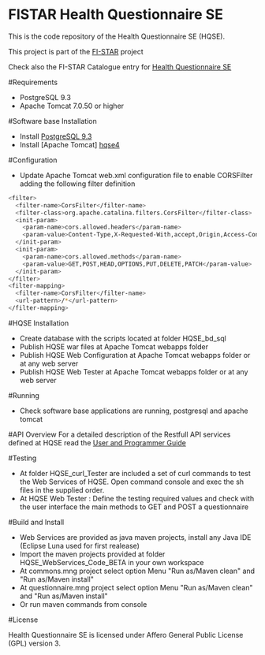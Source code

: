 # FISTAR Health Questionnaire SE

This is the code repository of the Health Questionnaire SE (HQSE).

This project is part of the [FI-STAR][hqse1] project 

Check also the FI-STAR Catalogue entry for [Health Questionnaire SE][hqse2] 

#Requirements
* PostgreSQL 9.3
* Apache Tomcat 7.0.50 or higher

#Software base Installation
* Install [PostgreSQL 9.3][hqse3]
* Install [Apache Tomcat] [hqse4] 

#Configuration

* Update Apache Tomcat web.xml configuration file to enable CORSFilter adding the following filter definition
```sh
<filter>
  <filter-name>CorsFilter</filter-name>
  <filter-class>org.apache.catalina.filters.CorsFilter</filter-class>
  <init-param>
    <param-name>cors.allowed.headers</param-name>
    <param-value>Content-Type,X-Requested-With,accept,Origin,Access-Control-Request-Method,Access-Control-Request-Headers,token,idlang,status,iduser,iduserprogram,codtelecareprogram</param-value>
  </init-param>
  <init-param>
    <param-name>cors.allowed.methods</param-name>
    <param-value>GET,POST,HEAD,OPTIONS,PUT,DELETE,PATCH</param-value>
  </init-param>
</filter>
<filter-mapping>
  <filter-name>CorsFilter</filter-name>
  <url-pattern>/*</url-pattern>
</filter-mapping>


```

#HQSE Installation

* Create database with the scripts located at folder HQSE_bd_sql 
* Publish HQSE war files at Apache Tomcat webapps folder
* Publish HQSE Web Configuration at Apache Tomcat webapps folder or at any web server
* Publish HQSE Web Tester at Apache Tomcat webapps folder or at any web server


#Running
* Check software base applications are running, postgresql and apache tomcat

#API Overview
For a detailed description of the Restfull API services defined at HQSE read the [User and Programmer Guide][hqse5] 

#Testing
* At folder HQSE_curl_Tester are included a set of curl commands to test the Web Services of HQSE. Open command console and exec the sh files in the supplied order.
* At HQSE Web Tester : Define the testing required values and check with the user interface the main methods to GET and POST a questionnaire

#Build and Install 
* Web Services are provided as java maven projects, install any Java IDE (Eclipse Luna used for first realease)
* Import the maven projects provided at folder HQSE_WebServices_Code_BETA  in your own workspace
* At commons.mng project select option Menu "Run as/Maven clean" and  "Run as/Maven install" 
* At questionnaire.mng project select option Menu "Run as/Maven clean" and  "Run as/Maven install" 
* Or run maven commands from console


#License

Health Questionnaire SE is licensed under Affero General Public License (GPL) version 3.

[hqse1]:https://www.fi-star.eu
[hqse2]:http://catalogue.fi-star.eu/enablers/health-questionnaire-service

[hqse3]: https://wiki.postgresql.org/wiki/Detailed_installation_guides
[hqse4]: https://tomcat.apache.org/tomcat-7.0-doc/appdev/installation.html

[hqse5]: http://catalogue.fi-star.eu/sites/default/files/enabler-atttachments/Health%20Questionnaire%20SE%20%20User%20and%20Programmer%20Guide%20Beta_12.pdf 
